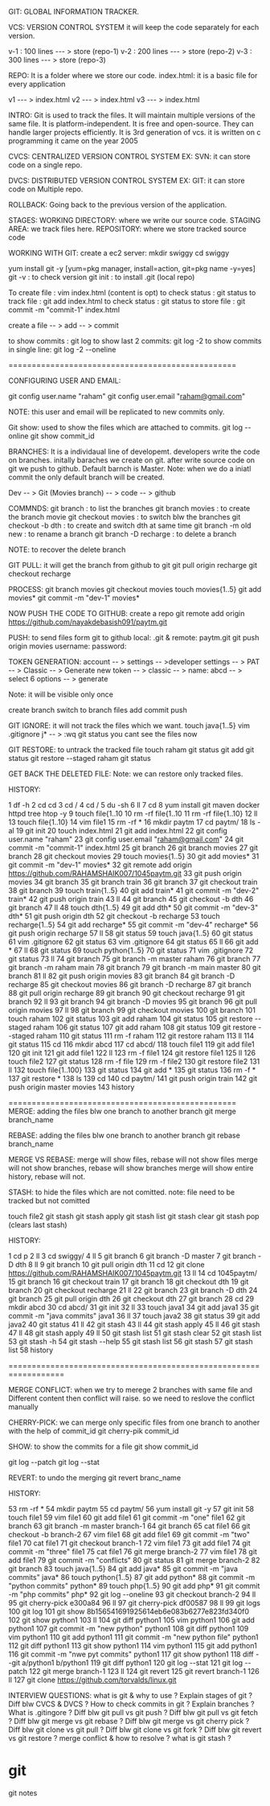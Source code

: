 GIT: GLOBAL INFORMATION TRACKER.

VCS: VERSION CONTROL SYSTEM
it will keep the code separately for each version.

v-1	: 100 lines --- > store (repo-1)
v-2	: 200 lines --- > store (repo-2)
v-3	: 300 lines --- > store (repo-3)

REPO: It is a folder where we store our code.
index.html: it is a basic file for every application

v1 --- > index.html
v2 --- > index.html
v3 --- > index.html 


INTRO:
Git is used to track the files.
It will maintain multiple versions of the same file.
It is platform-independent.
It is free and open-source.
They can handle larger projects efficiently.
It is 3rd generation of vcs.
it is written on c programming
it came on the year 2005


CVCS: CENTRALIZED VERSION CONTROL SYSTEM
EX: SVN: it can store code on a single repo.

DVCS: DISTRIBUTED VERSION CONTROL SYSTEM
EX: GIT: it can store code on Multiple repo.


ROLLBACK: Going back to the previous version of the application.


STAGES:
WORKING DIRECTORY: where we write our source code.
STAGING AREA: we track files here.
REPOSITORY: where we store tracked source code


WORKING WITH GIT:
create a ec2 server:
mkdir swiggy
cd swiggy

yum install git -y  [yum=pkg manager, install=action, git=pkg name -y=yes]
git -v	: to check version
git init : to install .git (local repo)


To create file	: vim index.html (content is opt)
to check status	: git status
to track file	: git add index.html
to check status	: git status
to store file	: git commit -m "commit-1" index.html

create a file -- > add -- > commit 

to show commits	: git log
to show	last 2 commits: git log -2
to show commits in single line: git log -2 --oneline


=================================================

CONFIGURING USER AND EMAIL:

git config user.name "raham"
git config user.email "raham@gmail.com"


NOTE: this user and email will be replicated to new commits only.


Git show: used to show the files which are attached to commits.
git log --online
git show commit_id


BRANCHES:
It is a individaual line of developemt.
developers write the code on branches.
initally baraches we create on git.
after write source code on git we push to github.
Default barnch is Master.
Note: when we do a iniatl commit the only default branch will be created.

Dev -- > Git (Movies branch) -- > code -- > github


COMMNDS:
git branch		: to list the branches
git branch movies	: to create the branch movie
git checkout movies	: to switch blw the branches
git checkout -b dth	: to create and switch dth at same time
git branch -m old new	: to rename a branch
git branch -D recharge	: to delete a branch

NOTE: to recover the delete branch

GIT PULL: it will get the branch from github to git
git pull origin recharge
git checkout recharge




PROCESS:
git branch movies
git checkout movies
touch movies{1..5}
git add movies*
git commit -m "dev-1" movies*


NOW PUSH THE CODE TO GITHUB:
create a repo
git remote add origin https://github.com/nayakdebasish091/paytm.git

PUSH: to send files form git to github
local: .git & remote: paytm.git
git push origin movies
username:
password:

TOKEN GENERATION: 
account -- > settings -- >developer settings -- > PAT -- > Classic -- > Generate new token -- > classic -- > name: abcd -- > select 6 options -- > generate 

Note: it will be visible only once





create branch
switch to branch
files
add
commit
push

GIT IGNORE: it will not track the files which we want.
touch java{1..5}
vim .gitignore
j* -- > :wq
git status
you cant see the files now 


GIT RESTORE: to untrack the tracked file
touch raham
git status
git add
git status
git restore --staged raham
git status


GET BACK THE DELETED FILE:
Note: we can restore only tracked files.


HISTORY:

 1  df -h
    2  cd cd
    3  cd /
    4  cd /
    5  du -sh
    6  ll
    7  cd
    8  yum install git maven docker httpd tree htop -y
    9  touch file{1..10
   10  rm -rf file\{1..10
   11  rm -rf file\{1..10}
   12  ll
   13  touch file{1..10}
   14  vim file1
   15  rm -rf *
   16  mkdir paytm
   17  cd paytm/
   18  ls -al
   19  git init
   20  touch index.html
   21  git add index.html
   22  git config user.name "raham"
   23  git config user.email "raham@gmail.com"
   24  git commit -m "commit-1" index.html
   25  git branch
   26  git branch movies
   27  git branch
   28  git checkout movies
   29  touch movies{1..5}
   30  git add movies*
   31  git commit -m "dev-1" movies*
   32  git remote add origin https://github.com/RAHAMSHAIK007/1045paytm.git
   33  git push origin movies
   34  git branch
   35  git branch train
   36  git branch
   37  git checkout train
   38  git branch
   39  touch train{1..5}
   40  git add train*
   41  git commit -m "dev-2" train*
   42  git push origin train
   43  ll
   44  git branch
   45  git checkout -b dth
   46  git branch
   47  ll
   48  touch dth{1..5}
   49  git add dth*
   50  git commit -m "dev-3" dth*
   51  git push origin dth
   52  git checkout -b recharge
   53  touch recharge{1..5}
   54  git add recharge*
   55  git commit -m "dev-4" recharge*
   56  git push origin recharge
   57  ll
   58  git status
   59  touch java{1..5}
   60  git status
   61  vim .gitignore
   62  git status
   63  vim .gitignore
   64  git status
   65  ll
   66  git add *
   67  ll
   68  git status
   69  touch python{1..5}
   70  git status
   71  vim .gitignore
   72  git status
   73  ll
   74  git branch
   75  git branch -m master raham
   76  git branch
   77  git branch -m raham main
   78  git branch
   79  git branch -m main master
   80  git branch
   81  ll
   82  git push origin movies
   83  git branch
   84  git branch -D recharge
   85  git checkout movies
   86  git branch -D recharge
   87  git branch
   88  git pull origin recharge
   89  git branch
   90  git checkout recharge
   91  git branch
   92  ll
   93  git branch
   94  git branch -D movies
   95  git branch
   96  git pull origin movies
   97  ll
   98  git branch
   99  git checkout movies
  100  git branch
  101  touch raham
  102  git status
  103  git add raham
  104  git status
  105  git restore --staged raham
  106  git status
  107  git add raham
  108  git status
  109  git restore --staged raham
  110  git status
  111  rm -f raham
  112  git restore raham
  113  ll
  114  git status
  115  cd
  116  mkdir abcd
  117  cd abcd/
  118  touch file1
  119  git add file1
  120  git init
  121  git add file1
  122  ll
  123  rm -f file1
  124  git restore file1
  125  ll
  126  touch file2
  127  git status
  128  rm -f file
  129  rm -f file2
  130  git restore file2
  131  ll
  132  touch file{1..100}
  133  git status
  134  git add *
  135  git status
  136  rm -f *
  137  git restore *
  138  ls
  139  cd
  140  cd paytm/
  141  git push origin train
  142  git push origin master movies
  143  history

=================================================
MERGE:
adding the files blw one branch to another branch
git merge branch_name

REBASE:
adding the files blw one branch to another branch
git rebase branch_name


MERGE VS REBASE:
merge will show files, rebase will not show files
merge will not show branches, rebase will show branches
merge will show entire history, rebase will not.


STASH: to hide the files which are not comitted.
note: file need to be tracked but not comitted


touch file2
git stash
git stash apply
git stash list
git stash clear
git stash pop (clears last stash)



HISTORY:

 1  cd p
    2  ll
    3  cd swiggy/
    4  ll
    5  git branch
    6  git branch -D master
    7  git branch -D dth
    8  ll
    9  git branch
   10  git pull origin dth
   11  cd
   12  git clone https://github.com/RAHAMSHAIK007/1045paytm.git
   13  ll
   14  cd 1045paytm/
   15  git branch
   16  git checkout train
   17  git branch
   18  git checkout dth
   19  git branch
   20  git checkout recharge
   21  ll
   22  git branch
   23  git branch -D dth
   24  git branch
   25  git pull origin dth
   26  git checkout dth
   27  git branch
   28  cd
   29  mkdir abcd
   30  cd abcd/
   31  git init
   32  ll
   33  touch java1
   34  git add java1
   35  git commit -m "java commits" java1
   36  ll
   37  touch java2
   38  git status
   39  git add java2
   40  git status
   41  ll
   42  git stash
   43  ll
   44  git stash apply
   45  ll
   46  git stash
   47  ll
   48  git stash apply
   49  ll
   50  git stash list
   51  git stash clear
   52  git stash list
   53  git stash -h
   54  git stash --help
   55  git stash list
   56  git stash
   57  git stash list
   58  history

==================================================================

MERGE CONFLICT:
when we try to merege 2 branches with same file and Different content
then conflict will raise.
so we need to reslove the conflict manually


CHERRY-PICK: 
we can merge only specific files from one branch to another
with the help of commit_id
git cherry-pik commit_id

SHOW:
to show the commits for a file
git show commit_id

git log --patch
git log --stat


REVERT: to undo the merging
git revert branc_name

HISTORY:

53  rm -rf *
   54  mkdir paytm
   55  cd paytm/
   56  yum install git -y
   57  git init
   58  touch file1
   59  vim file1
   60  git add file1
   61  git commit -m "one" file1
   62  git branch
   63  git branch -m master branch-1
   64  git branch
   65  cat file1
   66  git checkout -b branch-2
   67  vim file1
   68  git add file1
   69  git commit -m "two" file1
   70  cat file1
   71  git checkout branch-1
   72  vim file1
   73  git add file1
   74  git commit -m "three" file1
   75  cat file1
   76  git merge branch-2
   77  vim file1
   78  git add file1
   79  git commit -m "conflicts"
   80  git status
   81  git merge branch-2
   82  git branch
   83  touch java{1..5}
   84  git add java*
   85  git commit -m "java commits" java*
   86  touch python{1..5}
   87  git add python*
   88  git commit -m "python commits" python*
   89  touch php{1..5}
   90  git add php*
   91  git commit -m "php commits" php*
   92  git log --oneline
   93  git checkout branch-2
   94  ll
   95  git cherry-pick e300a84
   96  ll
   97  git cherry-pick df00587
   98  ll
   99  git logs
  100  git log
  101  git show 8b156541691925614eb6e083b6277e823fd340f0
  102  git show python1
  103  ll
  104  git diff python1
  105  vim python1
  106  git add python1
  107  git commit -m "new python" python1
  108  git diff python1
  109  vim python1
  110  git add python1
  111  git commit -m "new python file" python1
  112  git diff python1
  113  git show python1
  114  vim python1
  115  git add python1
  116  git commit -m "nwe pyt commits" python1
  117  git show python1
  118  diff --git a/python1 b/python1
  119  git diff python1
  120  git log --stat
  121  git log --patch
  122  git merge branch-1
  123  ll
  124  git revert
  125  git revert branch-1
  126  ll
  127  git clone https://github.com/torvalds/linux.git

INTERVIEW QUESTIONS:
what is git & why to use ?
Explain stages of git ?
Diff blw CVCS & DVCS ?
How to check commits in git ?
Explain branches ?
What is .gitingore ?
Diff blw git pull vs git push ?
Diff blw git pull vs git fetch ?
Diff blw git merge vs git rebase ? 
Diff blw git merge vs git cherry pick ?
Diff blw git clone vs git pull ?
Diff blw git clone vs git fork ?
Diff blw git revert vs git restore ?
merge conflict & how to resolve ?
what is git stash ?


# git
git notes
